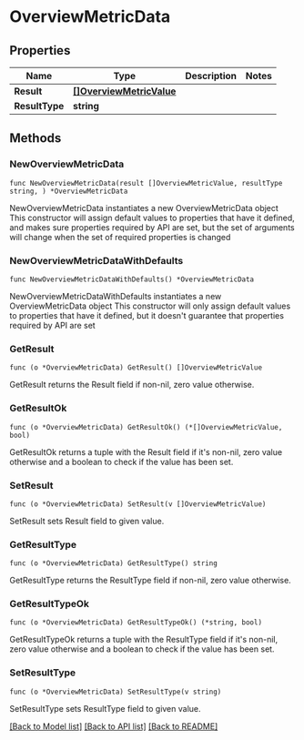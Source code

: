 # OverviewMetricData

## Properties

Name | Type | Description | Notes
------------ | ------------- | ------------- | -------------
**Result** | [**[]OverviewMetricValue**](OverviewMetricValue.md) |  | 
**ResultType** | **string** |  | 

## Methods

### NewOverviewMetricData

`func NewOverviewMetricData(result []OverviewMetricValue, resultType string, ) *OverviewMetricData`

NewOverviewMetricData instantiates a new OverviewMetricData object
This constructor will assign default values to properties that have it defined,
and makes sure properties required by API are set, but the set of arguments
will change when the set of required properties is changed

### NewOverviewMetricDataWithDefaults

`func NewOverviewMetricDataWithDefaults() *OverviewMetricData`

NewOverviewMetricDataWithDefaults instantiates a new OverviewMetricData object
This constructor will only assign default values to properties that have it defined,
but it doesn't guarantee that properties required by API are set

### GetResult

`func (o *OverviewMetricData) GetResult() []OverviewMetricValue`

GetResult returns the Result field if non-nil, zero value otherwise.

### GetResultOk

`func (o *OverviewMetricData) GetResultOk() (*[]OverviewMetricValue, bool)`

GetResultOk returns a tuple with the Result field if it's non-nil, zero value otherwise
and a boolean to check if the value has been set.

### SetResult

`func (o *OverviewMetricData) SetResult(v []OverviewMetricValue)`

SetResult sets Result field to given value.


### GetResultType

`func (o *OverviewMetricData) GetResultType() string`

GetResultType returns the ResultType field if non-nil, zero value otherwise.

### GetResultTypeOk

`func (o *OverviewMetricData) GetResultTypeOk() (*string, bool)`

GetResultTypeOk returns a tuple with the ResultType field if it's non-nil, zero value otherwise
and a boolean to check if the value has been set.

### SetResultType

`func (o *OverviewMetricData) SetResultType(v string)`

SetResultType sets ResultType field to given value.



[[Back to Model list]](../README.md#documentation-for-models) [[Back to API list]](../README.md#documentation-for-api-endpoints) [[Back to README]](../README.md)


